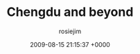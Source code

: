 ---
blog: travel
date: 2009-08-15 21:15:37 +0000
title: "Chengdu and beyond"
author: rosiejim
permalink: /china/chengdu/china-2009/chengdu-and-beyond/
---